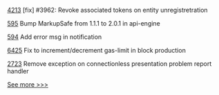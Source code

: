 
[4213](https://github.com/hyperledger/iroha/pull/4213) [fix] #3962: Revoke associated tokens on entity unregistretration

[595](https://github.com/hyperledger/cello/pull/595) Bump MarkupSafe from 1.1.1 to 2.0.1 in api-engine

[594](https://github.com/hyperledger/cello/pull/594) Add error msg in notification

[6425](https://github.com/hyperledger/besu/pull/6425) Fix to increment/decrement gas-limit in block production 

[2723](https://github.com/hyperledger/aries-cloudagent-python/pull/2723) Remove exception on connectionless presentation problem report handler


[See more >>>](https://start-here.hyperledger.org/pull-requests)
